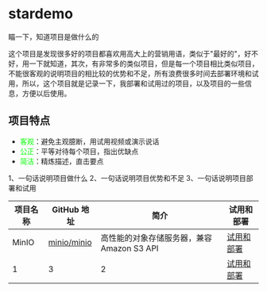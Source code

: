 # stardemo
瞄一下，知道项目是做什么的

这个项目是发现很多好的项目都喜欢用高大上的营销用语，类似于"最好的"，好不好，用一下就知道，其次，有非常多的类似项目，但是每一个项目相比类似项目，不能很客观的说明项目的相比较的优势和不足，所有浪费很多时间去部署环境和试用，所以，这个项目就是记录一下，我部署和试用过的项目，以及项目的一些信息，方便以后使用。

## 项目特点
- <span style="color: #00ff00;">客观</span>：避免主观臆断，用试用视频或演示说话
- <span style="color: #00ff00;">公正</span>：平等对待每个项目，指出优缺点
- <span style="color: #00ff00;">简洁</span>：精炼描述，直击要点



1、一句话说明项目做什么
2、一句话说明项目优势和不足
3、一句话说明项目部署和试用

| 项目名称 | GitHub 地址 | 简介 | 试用和部署 |
|---------|------------|------|----------|
| MinIO | [minio/minio](https://github.com/minio/minio) | 高性能的对象存储服务器，兼容 Amazon S3 API | [试用和部署](projects/minio/README.md) |
|     1   |       3     |    2  | [试用和部署](projects/demo1/README.md) |
